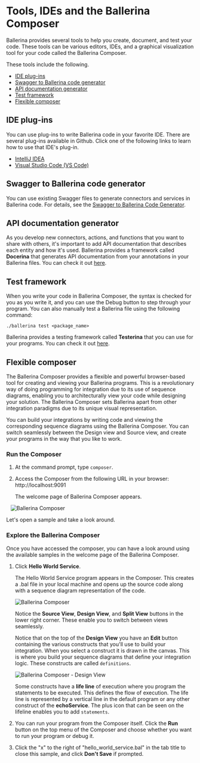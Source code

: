 # Tools, IDEs and the Ballerina Composer

Ballerina provides several tools to help you create, document, and test your code. These tools can be various editors, IDEs, and a graphical visualization tool for your code called the Ballerina Composer.

These tools include the following.

- [IDE plug-ins](#ide-plug-ins)
- [Swagger to Ballerina code generator](#swagger-to-ballerina-code-generator)
- [API documentation generator](#api-documentation-generator)
- [Test framework](#test-framework)
- [Flexible composer](#flexible-composer)

## IDE plug-ins

You can use plug-ins to write Ballerina code in your favorite IDE. There are several plug-ins available in Github. Click one of the following links to learn how to use that IDE's plug-in. 

* [IntelliJ IDEA](https://github.com/ballerina-platform/ballerina-lang/tree/master/tool-plugins/intellij)
* [Visual Studio Code (VS Code)](https://github.com/ballerina-platform/ballerina-lang/tree/master/tool-plugins/vscode)

## Swagger to Ballerina code generator

You can use existing Swagger files to generate connectors and services in Ballerina code. For details, see the [Swagger to Ballerina Code Generator](https://github.com/ballerina-platform/ballerina-lang/tree/master/misc/swagger-ballerina/modules/swagger-to-ballerina-generator).

## API documentation generator

As you develop new connectors, actions, and functions that you want to share with others, it's important to add API documentation that describes each entity and how it's used. Ballerina provides a framework called **Docerina** that generates API documentation from your annotations in your Ballerina files. You can check it out [here](https://github.com/ballerina-platform/ballerina-lang/tree/master/misc/docerina). 

## Test framework

When you write your code in Ballerina Composer, the syntax is checked for you as you write it, and you can use the Debug button to step through your program. You can also manually test a Ballerina file using the following command:

```
./ballerina test <package_name>
```

Ballerina provides a testing framework called **Testerina** that you can use for your programs. You can check it out [here](https://github.com/ballerina-platform/ballerina-lang/tree/master/misc/testerina). 

## Flexible composer

The Ballerina Composer provides a flexible and powerful browser-based tool for creating and viewing your Ballerina programs. This is a revolutionary way of doing programming for integration due to its use of sequence diagrams, enabling you to architecturally view your code while designing your solution. The Ballerina Composer sets Ballerina apart from other integration paradigms due to its unique visual representation.

You can build your integrations by writing code and viewing the corresponding sequence diagrams using the Ballerina Composer. You can switch seamlessly between the Design view and Source view, and create your programs in the way that you like to work.

### Run the Composer

1. At the command prompt, type `composer`.

1. Access the Composer from the following URL in your browser: http://localhost:9091

    The welcome page of Ballerina Composer appears. 
    
    ![Ballerina Composer](/img/docs-images/ballerina-composer.png)
    
Let's open a sample and take a look around. 

### Explore the Ballerina Composer

Once you have accessed the composer, you can have a look around using the available samples in the welcome page of the Ballerina Composer.

1. Click **Hello World Service**.

    The Hello World Service program appears in the Composer. This creates a .bal file in your local machine and opens up the source code along with a sequence diagram representation of the code.
    
    ![Ballerina Composer](/img/docs-images/quick-tour-composer.png)

    Notice the **Source View**, **Design View**, and **Split View** buttons in the lower right corner. These enable you to switch between views seamlessly.
    
    Notice that on the top of the **Design View** you have an **Edit** button containing the various constructs that you'll use to build your integration. When you select a construct it is drawn in the canvas. This is where you build your sequence diagrams that define your integration logic. These constructs are called `definitions`.
        
    ![Ballerina Composer - Design View](/img/docs-images/design-view.png)
    
    Some constructs have a **life line** of execution where you program the statements to be executed. This defines the flow of execution. The life line is represented by a vertical line in the default program or any other construct of the **echoService**. The plus icon that can be seen on the lifeline enables you to add `statements`.


2. You can run your program from the Composer itself. Click the **Run** button on the top menu of the Composer and choose whether you want to run your program or debug it.

3. Click the "x" to the right of "hello_world_service.bal" in the tab title to close this sample, and click **Don't Save** if prompted.
